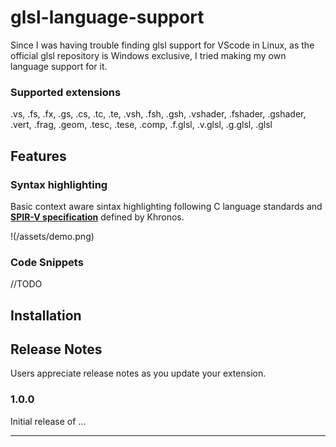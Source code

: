 # glsl-language-support

Since I was having trouble finding glsl support for VScode in Linux, as the official glsl repository is Windows exclusive, I tried making my own language support for it.

### Supported extensions

.vs, .fs, .fx, .gs, .cs, .tc, .te, .vsh, .fsh, .gsh, .vshader, .fshader, .gshader, .vert, .frag, .geom, .tesc, .tese, .comp, .f.glsl, .v.glsl, .g.glsl, .glsl

## Features

### Syntax highlighting
Basic context aware sintax highlighting following C language standards and **[SPIR-V specification](https://www.khronos.org/registry/SPIR-V/specs/unified1/SPIRV.html)** defined by Khronos.

!(/assets/demo.png)

### Code Snippets
//TODO

## Installation


## Release Notes

Users appreciate release notes as you update your extension.

### 1.0.0

Initial release of ...

-----------------------------------------------------------------------------------------------------------
